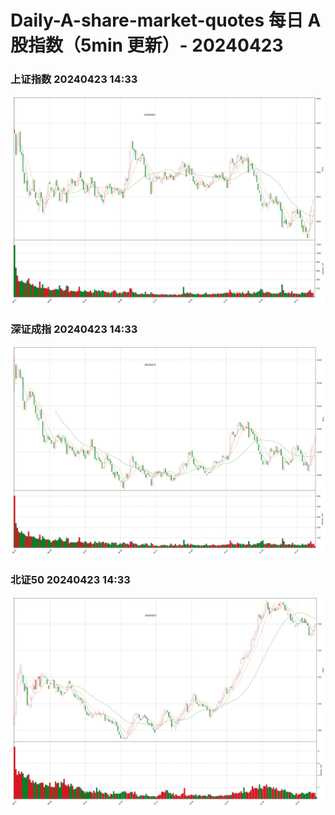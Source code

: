 
# Daily-A-share-market-quotes 每日 A 股指数（5min 更新）- 20240423

### 上证指数 20240423 14:33
![](./fig/2024/4/20240423-sh000001.png)

### 深证成指 20240423 14:33
![](./fig/2024/4/20240423-sz399001.png)

### 北证50 20240423 14:33
![](./fig/2024/4/20240423-bj899050.png)
